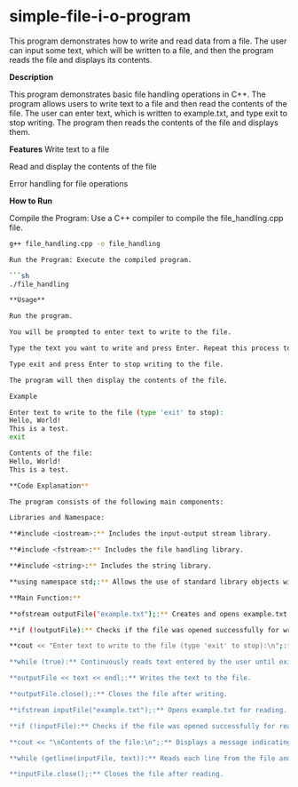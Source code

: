 # simple-file-i-o-program
This program demonstrates how to write and read data from a file. The user can input some text, which will be written to a file, and then the program reads the file and displays its contents.

**Description**

This program demonstrates basic file handling operations in C++. The program allows users to write text to a file and then read the contents of the file. The user can enter text, which is written to example.txt, and type exit to stop writing. The program then reads the contents of the file and displays them.

**Features**
Write text to a file

Read and display the contents of the file

Error handling for file operations

**How to Run**

Compile the Program: Use a C++ compiler to compile the file_handling.cpp file.

```sh
g++ file_handling.cpp -o file_handling

Run the Program: Execute the compiled program.

```sh
./file_handling

**Usage**

Run the program.

You will be prompted to enter text to write to the file.

Type the text you want to write and press Enter. Repeat this process to write multiple lines.

Type exit and press Enter to stop writing to the file.

The program will then display the contents of the file.

Example

Enter text to write to the file (type 'exit' to stop):
Hello, World!
This is a test.
exit

Contents of the file:
Hello, World!
This is a test.

**Code Explanation**

The program consists of the following main components:

Libraries and Namespace:

**#include <iostream>:** Includes the input-output stream library.

**#include <fstream>:** Includes the file handling library.

**#include <string>:** Includes the string library.

**using namespace std;:** Allows the use of standard library objects without prefixing them with std::.

**Main Function:**

**ofstream outputFile("example.txt");:** Creates and opens example.txt for writing.

**if (!outputFile):** Checks if the file was opened successfully for writing. If not, displays an error message and exits.

**cout << "Enter text to write to the file (type 'exit' to stop):\n";:** Prompts the user to enter text.

**while (true):** Continuously reads text entered by the user until exit is typed.

**outputFile << text << endl;:** Writes the text to the file.

**outputFile.close();:** Closes the file after writing.

**ifstream inputFile("example.txt");:** Opens example.txt for reading.

**if (!inputFile):** Checks if the file was opened successfully for reading. If not, displays an error message and exits.

**cout << "\nContents of the file:\n";:** Displays a message indicating that the contents of the file will be shown.

**while (getline(inputFile, text)):** Reads each line from the file and displays it.

**inputFile.close();:** Closes the file after reading.
